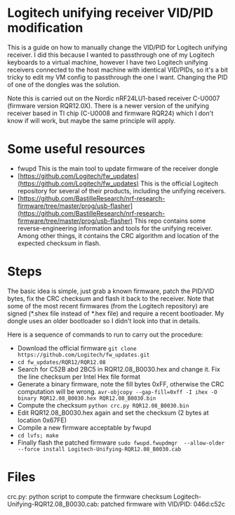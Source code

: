 # Logitech unifying receiver VID/PID modification

This is a guide on how to manually change the VID/PID for Logitech unifying receiver. I did this because I wanted to passthrough one of my Logitech keyboards to a virtual machine, however I have two Logitech unifying receivers connected to the host machine with identical VID/PIDs, so it's a bit tricky to edit my VM config to passthrough the one I want. Changing the PID of one of the dongles was the solution.

Note this is carried out on the Nordic nRF24LU1-based receiver C-U0007 (firmware version RQR12.0X). There is a newer version of the unifying receiver based in TI chip (C-U0008 and firmware RQR24) which I don't know if will work, but maybe the same principle will apply.

# Some useful resources
- fwupd
This is the main tool to update firmware of the receiver dongle
- [https://github.com/Logitech/fw_updates](https://github.com/Logitech/fw_updates) 
This is the official Logitech repository for several of their products, including the unifying receivers.
- [https://github.com/BastilleResearch/nrf-research-firmware/tree/master/prog/usb-flasher](https://github.com/BastilleResearch/nrf-research-firmware/tree/master/prog/usb-flasher)
This repo contains some reverse-engineering information and tools for the unifying receiver. Among other things, it contains the CRC algorithm and location of the expected checksum in flash.

# Steps
The basic idea is simple, just grab a known firmware, patch the PID/VID bytes, fix the CRC checksum and flash it back to the receiver. Note that some of the most recent firmwares (from the Logitech repository) are signed (*.shex file instead of *.hex file) and require a recent bootloader. My dongle uses an older bootloader so I didn't look into that in details.

Here is a sequence of commands to run to carry out the procedure:
- Download the official firmware
`git clone https://github.com/Logitech/fw_updates.git`
- `cd fw_updates/RQR12/RQR12.08`
- Search for C52B abd 2BC5 in RQR12.08_B0030.hex and change it. Fix the line checksum per Intel Hex file format
- Generate a binary firmware, note the fill bytes 0xFF, otherwise the CRC computation will be wrong. 
`avr-objcopy --gap-fill=0xff -I ihex -O binary RQR12.08_B0030.hex RQR12.08_B0030.bin`
- Compute the checksum
`python crc.py RQR12.08_B0030.bin`
- Edit RQR12.08_B0030.hex again and set the checksum (2 bytes at location 0x67FE)
- Compile a new firmware acceptable by fwupd
- `cd lvfs; make`
- Finally flash the patched firmware
`sudo fwupd.fwupdmgr  --allow-older --force install Logitech-Unifying-RQR12.08_B0030.cab`

# Files
crc.py: python script to compute the firmware checksum
Logitech-Unifying-RQR12.08_B0030.cab: patched firmware with VID/PID: 046d:c52c
